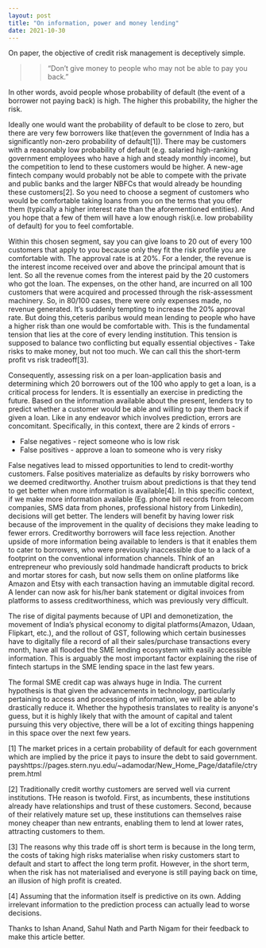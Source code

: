 ```yaml
---
layout: post
title: "On information, power and money lending"
date: 2021-10-30
---
```


On paper, the objective of credit risk management is deceptively simple.
>>“Don’t give money to people who may not be able to pay you back.”

In other words, avoid people whose probability of default (the event of a borrower not paying back) is high. The higher this probability, the higher the risk.

Ideally one would want the probability of default to be close to zero, but there are very few borrowers like that(even the government of India has a significantly non-zero probability of default[1]). There may be customers with a reasonably low probability of default (e.g. salaried high-ranking government employees who have a high and steady monthly income), but the competition to lend to these customers would be higher. A new-age fintech company would probably not be able to compete with the private and public banks and the larger NBFCs that would already be hounding these customers[2]. So you need to choose a segment of customers who would be comfortable taking loans from you on the terms that you offer them (typically a higher interest rate than the aforementioned entities). And you hope that a few of them will have a low enough risk(i.e. low probability of default) for you to feel comfortable. 

Within this chosen segment, say you can give loans to 20 out of every 100 customers that apply to you because only they fit the risk profile you are comfortable with. The approval rate is at 20%. For a lender, the revenue is the interest income received over and above the principal amount that is lent. So all the revenue comes from the interest paid by the 20 customers who got the loan. The expenses, on the other hand, are incurred on all 100 customers that were acquired and processed through the risk-assessment machinery. So, in 80/100 cases, there were only expenses made, no revenue generated. It’s suddenly tempting to increase the 20% approval rate. But doing this,ceteris paribus would mean lending to people who have a higher risk than one would be comfortable with. This is the fundamental tension that lies at the core of every lending institution. This tension is supposed to balance two conflicting but equally essential objectives - Take risks to make money, but not too much. We can call this the short-term profit vs risk tradeoff[3].

Consequently, assessing risk on a per loan-application basis and determining which 20 borrowers out of the 100 who apply to get a loan, is a critical process for lenders. It is essentially an exercise in predicting the future. Based on the information available about the present, lenders try to predict whether a customer would be able and willing to pay them back if given a loan. Like in any endeavor which involves prediction, errors are concomitant. Specifically, in this context, there are 2 kinds of errors -


* False negatives -  reject someone who is low risk
* False positives - approve a loan to someone who is very risky

False negatives lead to missed opportunities to lend to credit-worthy customers. False positives materialize as defaults by risky borrowers who we deemed creditworthy. Another truism about predictions is that they tend to get better when more information is available[4]. In this specific context, if we make more information available (Eg. phone bill records from telecom companies, SMS data from phones, professional history from Linkedin), decisions will get better. The lenders will benefit by having lower risk because of the improvement in the quality of decisions they make leading to fewer errors. Creditworthy borrowers will face less rejection. Another upside of more information being available to lenders is that it enables them to cater to borrowers, who were previously inaccessible due to a lack of a footprint on the conventional information channels. Think of an entrepreneur who previously sold handmade handicraft products to brick and mortar stores for cash, but now sells them on online platforms like Amazon and Etsy with each transaction having an immutable digital record. A lender can now ask for his/her bank statement or digital invoices from platforms to assess creditworthiness, which was previously very difficult.

The rise of digital payments because of UPI and demonetization, the movement of India’s physical economy to digital platforms(Amazon, Udaan, Flipkart, etc.), and the rollout of GST, following which certain businesses have to digitally file a record of all their sales/purchase transactions every month, have all flooded the SME lending ecosystem with easily accessible information. This is arguably the most important factor explaining the rise of fintech startups in the SME lending space in the last few years. 

The formal SME credit cap was always huge in India. The current hypothesis is that given the advancements in technology, particularly pertaining to access and processing of information, we will be able to drastically reduce it. Whether the hypothesis translates to reality is anyone's guess, but it is highly likely that with the amount of capital and talent pursuing this very objective, there will be a lot of exciting things happening in this space over the next few years.


[1] The market prices in a certain probability of default for each government which are implied by the price it pays to insure the debt to said government. payshttps://pages.stern.nyu.edu/~adamodar/New_Home_Page/datafile/ctryprem.html

[2] Traditionally credit worthy customers are served well via current institutions. THe reason is twofold. First, as incumbents, these institutions already have relationships and trust of these customers. Second, because of their relatively mature set up, these institutions can themselves raise money cheaper than new entrants, enabling them to lend at lower rates, attracting customers to them.

[3] The reasons why this trade off is short term is because in the long term, the costs of taking high risks materialise when risky customers start to default and start to affect the long term profit. However, in the short term, when the risk has not materialised and everyone is still paying back on time, an illusion of high profit is created.

[4] Assuming that the information itself is predictive on its own. Adding irrelevant information to the prediction process can actually lead to worse decisions.

Thanks to Ishan Anand, Sahul Nath and Parth Nigam for their feedback to make this article better. 
